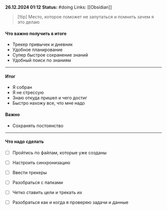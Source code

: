 

**26.12.2024 01:12**
**Status:** #doing 
Links: [[Obsidian]]

>[!tip] Место, которое поможет не запутаться и помнить зачем я это делаю

#### Что важно получить в итоге
- Трекер привычек и дневник
- Удобное планирование
- Супер быстрое сохранение знаний
- Удобный поиск по знаниям

---
#### Итог
- Я собран
- Я не стрессую
- Знаю откуда пришел и чего достиг
- Быстро нахожу все, что мне надо


#### Важно
- Сохранять постоянство 

---
#### Что надо сделать
- [ ] Пройтись по файлам, которые уже созданы
- [ ] Настроить синхронизацию
- [ ] Ввести трекеры
- [ ] Разобраться с папками
- [ ] Четко ставить цели и трекать их
- [ ] Разобраться как и когда я проверяю задачи и данные

 